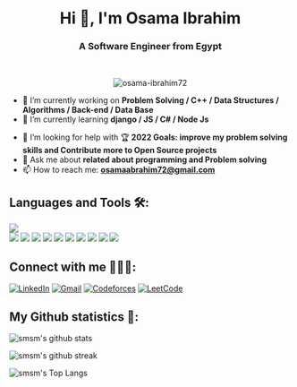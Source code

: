 <h1 align="center">Hi 👋, I'm Osama Ibrahim</h1>

<h3 align="center">A Software Engineer from Egypt</h3><br>



<!-- visitors -->
<p align="center"> <img src="https://komarev.com/ghpvc/?username=osama-ibrahim72&label=Profile%20views&color=0e75b6&style=flat" alt="osama-ibrahim72" /> </p>


<!--
**osama-ibrahim72/osama-ibrahim72** is a ✨ _special_ ✨ repository because its `README.md` (this file) appears on your GitHub profile.

Here are some ideas to get you started:
-->
- 🔭 I’m currently working on  **Problem Solving / C++  / Data Structures / Algorithms / Back-end / Data Base**
- 🌱 I’m currently learning **django / JS / C# / Node Js**
<!-- - 👯 I’m looking to collaborate on ... -->
- 🤔 I’m looking for help with 🏆 **2022 Goals: improve my problem solving skills and Contribute more to Open Source projects**
- 💬 Ask me about **related about programming and Problem solving**
- 📫 How to reach me: **osamaabrahim72@gmail.com**
<!-- - 😄 Pronouns: ...
- ⚡ Fun fact: ... -->


## Languages and Tools 🛠:
<p>
  <img src="https://img.icons8.com/color/48/000000/c-plus-plus-logo.png" style= "display:block"/>
   <img src="https://img.icons8.com/color/48/undefined/c-sharp-logo.png"/>
  <img src="https://img.icons8.com/color/48/undefined/java-coffee-cup-logo--v1.png"/>
  <img src="https://img.icons8.com/color/48/000000/javascript--v2.png"/>
  <img src="https://img.icons8.com/color/48/000000/python--v2.png"/>
  <img src="https://img.icons8.com/external-tal-revivo-filled-tal-revivo/24/undefined/external-django-a-high-level-python-web-framework-that-encourages-rapid-development-logo-filled-tal-revivo.png"/>
  <img src="https://img.icons8.com/color/48/undefined/dart.png"/>
  <img src="https://img.icons8.com/fluency/48/undefined/flutter.png"/>
  <img src="https://img.icons8.com/color/48/000000/html-5--v1.png"/>
  <img src="https://img.icons8.com/color/48/000000/css3.png"/>
  <img src="https://img.icons8.com/external-soft-fill-juicy-fish/60/undefined/external-sql-coding-and-development-soft-fill-soft-fill-juicy-fish.png"/>
  
 </p>
 
  ## Connect with me 🙋🏻‍♀️:
[![LinkedIn](https://img.icons8.com/fluency/48/000000/linkedin.png)](https://www.linkedin.com/in/osama-ibrahim-marzok-1b8a111b1/)
[![Gmail](https://img.icons8.com/color/48/000000/gmail--v1.png)](mailto:osamaabrahim72@gmail.com)
[![Codeforces](https://img.icons8.com/external-tal-revivo-color-tal-revivo/48/000000/external-codeforces-programming-competitions-and-contests-programming-community-logo-color-tal-revivo.png)](https://codeforces.com/profile/SMSM_72)
[![LeetCode](https://img.icons8.com/external-tal-revivo-shadow-tal-revivo/48/000000/external-level-up-your-coding-skills-and-quickly-land-a-job-logo-shadow-tal-revivo.png)](https://leetcode.com/smsmmarzok30/)

## My Github statistics 🚀:

![smsm's github stats](https://github-readme-stats.vercel.app/api?username=osama-ibrahim72&show_icons=true&theme=tokyonight)

![smsm's github streak](https://github-readme-streak-stats.herokuapp.com/?user=osama-ibrahim72&theme=tokyonight&include_all_commits=true&count_private=true)

![smsm's Top Langs](https://github-readme-stats.vercel.app/api/top-langs/?username=osama-ibrahim72&theme=tokyonight&layout=compact)




